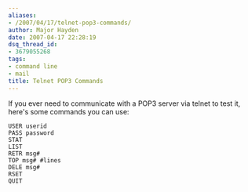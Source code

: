 ```yaml
---
aliases:
- /2007/04/17/telnet-pop3-commands/
author: Major Hayden
date: 2007-04-17 22:28:19
dsq_thread_id:
- 3679055268
tags:
- command line
- mail
title: Telnet POP3 Commands
---
```


If you ever need to communicate with a POP3 server via telnet to test it, here's some commands you can use:

```
USER userid
PASS password
STAT
LIST
RETR msg#
TOP msg# #lines
DELE msg#
RSET
QUIT
```